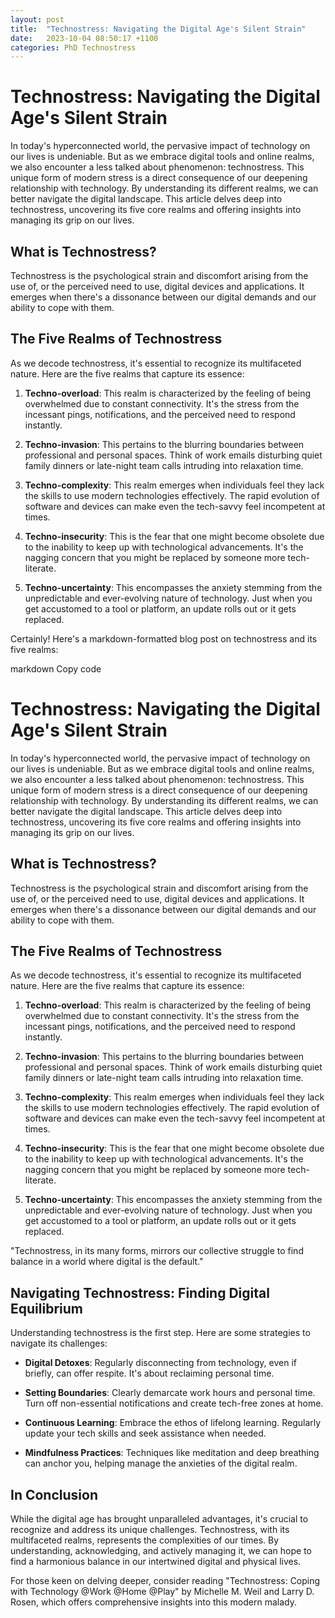 ```yaml
---
layout: post
title:  "Technostress: Navigating the Digital Age's Silent Strain"
date:   2023-10-04 08:50:17 +1100
categories: PhD Technostress
---
```


# Technostress: Navigating the Digital Age's Silent Strain

In today's hyperconnected world, the pervasive impact of technology on our lives is undeniable. But as we embrace digital tools and online realms, we also encounter a less talked about phenomenon: technostress. This unique form of modern stress is a direct consequence of our deepening relationship with technology. By understanding its different realms, we can better navigate the digital landscape. This article delves deep into technostress, uncovering its five core realms and offering insights into managing its grip on our lives.

## What is Technostress?

Technostress is the psychological strain and discomfort arising from the use of, or the perceived need to use, digital devices and applications. It emerges when there's a dissonance between our digital demands and our ability to cope with them.

## The Five Realms of Technostress

As we decode technostress, it's essential to recognize its multifaceted nature. Here are the five realms that capture its essence:

1. **Techno-overload**: This realm is characterized by the feeling of being overwhelmed due to constant connectivity. It's the stress from the incessant pings, notifications, and the perceived need to respond instantly.

2. **Techno-invasion**: This pertains to the blurring boundaries between professional and personal spaces. Think of work emails disturbing quiet family dinners or late-night team calls intruding into relaxation time.

3. **Techno-complexity**: This realm emerges when individuals feel they lack the skills to use modern technologies effectively. The rapid evolution of software and devices can make even the tech-savvy feel incompetent at times.

4. **Techno-insecurity**: This is the fear that one might become obsolete due to the inability to keep up with technological advancements. It's the nagging concern that you might be replaced by someone more tech-literate.

5. **Techno-uncertainty**: This encompasses the anxiety stemming from the unpredictable and ever-evolving nature of technology. Just when you get accustomed to a tool or platform, an update rolls out or it gets replaced.




Certainly! Here's a markdown-formatted blog post on technostress and its five realms:

markdown
Copy code
# Technostress: Navigating the Digital Age's Silent Strain

In today's hyperconnected world, the pervasive impact of technology on our lives is undeniable. But as we embrace digital tools and online realms, we also encounter a less talked about phenomenon: technostress. This unique form of modern stress is a direct consequence of our deepening relationship with technology. By understanding its different realms, we can better navigate the digital landscape. This article delves deep into technostress, uncovering its five core realms and offering insights into managing its grip on our lives.

## What is Technostress?

Technostress is the psychological strain and discomfort arising from the use of, or the perceived need to use, digital devices and applications. It emerges when there's a dissonance between our digital demands and our ability to cope with them.

## The Five Realms of Technostress

As we decode technostress, it's essential to recognize its multifaceted nature. Here are the five realms that capture its essence:

1. **Techno-overload**: This realm is characterized by the feeling of being overwhelmed due to constant connectivity. It's the stress from the incessant pings, notifications, and the perceived need to respond instantly.

2. **Techno-invasion**: This pertains to the blurring boundaries between professional and personal spaces. Think of work emails disturbing quiet family dinners or late-night team calls intruding into relaxation time.

3. **Techno-complexity**: This realm emerges when individuals feel they lack the skills to use modern technologies effectively. The rapid evolution of software and devices can make even the tech-savvy feel incompetent at times.

4. **Techno-insecurity**: This is the fear that one might become obsolete due to the inability to keep up with technological advancements. It's the nagging concern that you might be replaced by someone more tech-literate.

5. **Techno-uncertainty**: This encompasses the anxiety stemming from the unpredictable and ever-evolving nature of technology. Just when you get accustomed to a tool or platform, an update rolls out or it gets replaced.

"Technostress, in its many forms, mirrors our collective struggle to find balance in a world where digital is the default."


## Navigating Technostress: Finding Digital Equilibrium

Understanding technostress is the first step. Here are some strategies to navigate its challenges:

- **Digital Detoxes**: Regularly disconnecting from technology, even if briefly, can offer respite. It's about reclaiming personal time.

- **Setting Boundaries**: Clearly demarcate work hours and personal time. Turn off non-essential notifications and create tech-free zones at home.

- **Continuous Learning**: Embrace the ethos of lifelong learning. Regularly update your tech skills and seek assistance when needed.

- **Mindfulness Practices**: Techniques like meditation and deep breathing can anchor you, helping manage the anxieties of the digital realm.

## In Conclusion

While the digital age has brought unparalleled advantages, it's crucial to recognize and address its unique challenges. Technostress, with its multifaceted realms, represents the complexities of our times. By understanding, acknowledging, and actively managing it, we can hope to find a harmonious balance in our intertwined digital and physical lives.

For those keen on delving deeper, consider reading "Technostress: Coping with Technology @Work @Home @Play" by Michelle M. Weil and Larry D. Rosen, which offers comprehensive insights into this modern malady.
